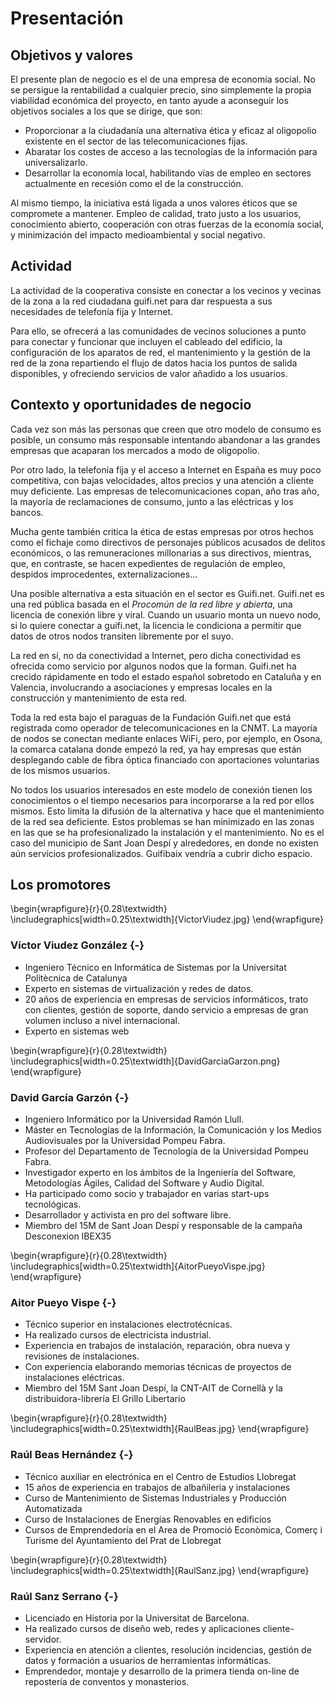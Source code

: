 ﻿# Presentación

## Objetivos y valores

El presente plan de negocio es el de una empresa de economía social.
No se persigue la rentabilidad a cualquier precio,
sino simplemente la propia viabilidad económica del proyecto,
en tanto ayude a aconseguir los objetivos sociales a los que se dirige,
que son:

- Proporcionar a la ciudadanía una alternativa ética y eficaz al oligopolio existente en el sector de las telecomunicaciones fijas.
- Abaratar los costes de acceso a las tecnologías de la información para universalizarlo.
- Desarrollar la economía local, habilitando vías de empleo en sectores actualmente en recesión como el de la construcción.

Al mismo tiempo,
la iniciativa está ligada a unos valores éticos
que se compromete a mantener.
Empleo de calidad,
trato justo a los usuarios,
conocimiento abierto,
cooperación con otras fuerzas de la economía social,
y minimización del impacto medioambiental y social negativo.

## Actividad

La actividad de la cooperativa consiste en
conectar a los vecinos y vecinas de la zona a la red ciudadana guifi.net
para dar respuesta a sus necesidades de telefonía fija y Internet.

Para ello, se ofrecerá a las comunidades de vecinos
soluciones a punto para conectar y funcionar
que incluyen
el cableado del edificio,
la configuración de los aparatos de red,
el mantenimiento y la gestión de la red de la zona
repartiendo el flujo de datos hacia los puntos de salida disponibles,
y ofreciendo servicios de valor añadido a los usuarios.


## Contexto y oportunidades de negocio

Cada vez son más las personas que creen que otro modelo de consumo es posible,
un consumo más responsable
intentando abandonar a las grandes empresas que acaparan los mercados a modo de oligopolio.

Por otro lado, la telefonía fija y el acceso a Internet en España es muy poco competitiva, 
con bajas velocidades, altos precios y una atención a cliente muy deficiente.
Las empresas de telecomunicaciones copan, año tras año,
la mayoría de reclamaciones de consumo,
junto a las eléctricas y los bancos.

Mucha gente también critica la ética de estas empresas por otros hechos
como el fichaje como directivos de personajes públicos acusados de delitos económicos,
o las remuneraciones millonarias a sus directivos, 
mientras, que, en contraste,
se hacen expedientes de regulación de empleo,
despidos improcedentes,
externalizaciones...

Una posible alternativa a esta situación en el sector es Guifi.net.
Guifi.net es una red pública basada en el *Procomún de la red libre y abierta*,
una licencia de conexión libre y viral.
Cuando un usuario monta un nuevo nodo,
si lo quiere conectar a guifi.net,
la licencia le condiciona a permitir que datos de otros nodos transiten libremente por el suyo.

La red en sí, no da conectividad a Internet,
pero dicha conectividad es ofrecida como servicio por algunos nodos que la forman.
Guifi.net ha crecido rápidamente en todo el estado español
sobretodo en Cataluña y en Valencia,
involucrando a asociaciones y empresas locales
en la construcción y mantenimiento de esta red.

Toda la red esta bajo el paraguas de la Fundación Guifi.net
que está registrada como operador de telecomunicaciones en la CNMT.
La mayoría de nodos se conectan mediante enlaces WiFi,
pero, por ejemplo,
en Osona, la comarca catalana donde empezó la red,
ya hay empresas que están desplegando cable de fibra óptica
financiado con aportaciones voluntarias de los mismos usuarios.

No todos los usuarios interesados en este modelo de conexión
tienen los conocimientos o el tiempo necesarios
para incorporarse a la red por ellos mismos.
Esto limita la difusión de la alternativa y
hace que el mantenimiento de la red sea deficiente.
Estos problemas se han minimizado en las zonas
en las que se ha profesionalizado la instalación y el mantenimiento.
No es el caso del municipio de Sant Joan Despí y alrededores,
en donde no existen aún servicios profesionalizados.
Guifibaix vendría a cubrir dicho espacio.


## Los promotores

\begin{wrapfigure}{r}{0.28\textwidth}
    \includegraphics[width=0.25\textwidth]{VictorViudez.jpg}
\end{wrapfigure}

### Víctor Viudez González {-}

- Ingeniero Técnico en Informática de Sistemas por la Universitat Politècnica de Catalunya
- Experto en sistemas de virtualización y redes de datos.
- 20 años de experiencia en empresas de servicios informáticos, trato con clientes, gestión de soporte, dando servicio a empresas de gran volumen incluso a nivel internacional.
- Experto en sistemas web

\begin{wrapfigure}{r}{0.28\textwidth}
    \includegraphics[width=0.25\textwidth]{DavidGarciaGarzon.png}
\end{wrapfigure}

### David García Garzón {-}

- Ingeniero Informático por la Universidad Ramón Llull.
- Máster en Tecnologías de la Información, la Comunicación y los Medios Audiovisuales por la Universidad Pompeu Fabra.
- Profesor del Departamento de Tecnología de la Universidad Pompeu Fabra.
- Investigador experto en los ámbitos de la Ingeniería del Software, Metodologías Ágiles, Calidad del Software y Audio Digital.
- Ha participado como socio y trabajador en varias start-ups tecnológicas.
- Desarrollador y activista en pro del software libre.
- Miembro del 15M de Sant Joan Despí y responsable de la campaña Desconexion IBEX35


\begin{wrapfigure}{r}{0.28\textwidth}
    \includegraphics[width=0.25\textwidth]{AitorPueyoVispe.jpg}
\end{wrapfigure}

### Aitor Pueyo Vispe {-}

- Técnico superior en instalaciones electrotécnicas.
- Ha realizado cursos de electricista industrial.
- Experiencia en trabajos de instalación, reparación, obra nueva y revisiones de instalaciones.
- Con experiencia elaborando memorias técnicas de proyectos de instalaciones eléctricas.
- Miembro del 15M Sant Joan Despí, la CNT-AIT de Cornellà y la distribuidora-librería El Grillo Libertario 


\begin{wrapfigure}{r}{0.28\textwidth}
    \includegraphics[width=0.25\textwidth]{RaulBeas.jpg}
\end{wrapfigure}

### Raúl Beas Hernández {-}


- Técnico auxiliar en electrónica en el Centro de Estudios Llobregat
- 15 años de experiencia en trabajos de albañileria y instalaciones
- Curso de Mantenimiento de Sistemas Industriales y Producción Automatizada
- Curso de Instalaciones de Energías Renovables en edificios
- Cursos de Emprendedoría en el Area de Promoció Econòmica, Comerç i Turisme del Ayuntamiento del Prat de Llobregat

\begin{wrapfigure}{r}{0.28\textwidth}
    \includegraphics[width=0.25\textwidth]{RaulSanz.jpg}
\end{wrapfigure}

### Raúl Sanz Serrano {-}

- Licenciado en Historia por la Universitat de Barcelona.
- Ha realizado cursos de diseño web, redes y aplicaciones cliente-servidor.
- Experiencia en atención a clientes, resolución incidencias, gestión de datos y formación a usuarios de herramientas informáticas.
- Emprendedor, montaje y desarrollo de la primera tienda on-line de repostería de conventos y monasterios. 


